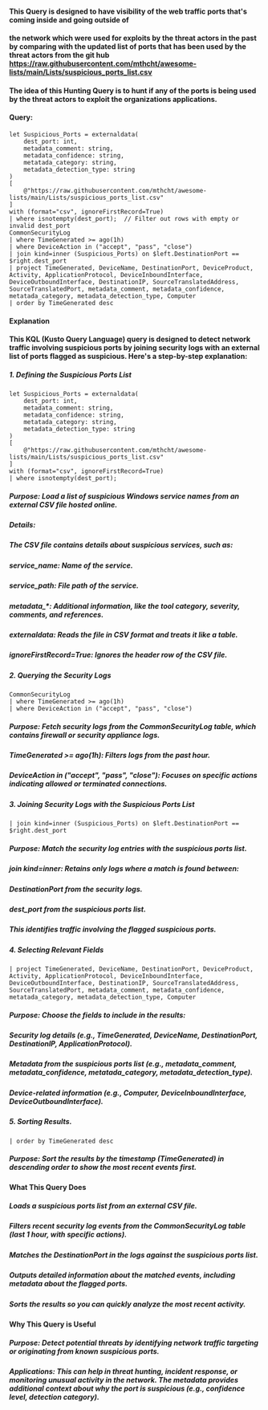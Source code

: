 #### This Query is designed to have visibility of the web traffic ports that's coming inside and going outside of 
#### the network which were used for exploits by the threat actors in the past by comparing with the updated list of ports that has been used by the threat actors from the git hub https://raw.githubusercontent.com/mthcht/awesome-lists/main/Lists/suspicious_ports_list.csv
#### The idea of this Hunting Query is to hunt if any of the ports is being used by the threat actors to exploit the organizations applications.

#### Query:
```KQL
let Suspicious_Ports = externaldata(
    dest_port: int,
    metadata_comment: string,
    metadata_confidence: string, 
    metatada_category: string,
    metadata_detection_type: string
)
[
    @"https://raw.githubusercontent.com/mthcht/awesome-lists/main/Lists/suspicious_ports_list.csv"
]
with (format="csv", ignoreFirstRecord=True)
| where isnotempty(dest_port);  // Filter out rows with empty or invalid dest_port
CommonSecurityLog
| where TimeGenerated >= ago(1h)
| where DeviceAction in ("accept", "pass", "close") 
| join kind=inner (Suspicious_Ports) on $left.DestinationPort == $right.dest_port
| project TimeGenerated, DeviceName, DestinationPort, DeviceProduct, Activity, ApplicationProtocol, DeviceInboundInterface, DeviceOutboundInterface, DestinationIP, SourceTranslatedAddress, SourceTranslatedPort, metadata_comment, metadata_confidence, metatada_category, metadata_detection_type, Computer
| order by TimeGenerated desc
```
#### Explanation 
#### This KQL (Kusto Query Language) query is designed to detect network traffic involving suspicious ports by joining security logs with an external list of ports flagged as suspicious. Here's a step-by-step explanation:
##### 1. Defining the Suspicious Ports List
```KQL
let Suspicious_Ports = externaldata(
    dest_port: int,
    metadata_comment: string,
    metadata_confidence: string, 
    metatada_category: string,
    metadata_detection_type: string
)
[
    @"https://raw.githubusercontent.com/mthcht/awesome-lists/main/Lists/suspicious_ports_list.csv"
]
with (format="csv", ignoreFirstRecord=True)
| where isnotempty(dest_port);
```
##### Purpose: Load a list of suspicious Windows service names from an external CSV file hosted online.
##### Details:
##### The CSV file contains details about suspicious services, such as:
##### service_name: Name of the service.
##### service_path: File path of the service.
##### metadata_*: Additional information, like the tool category, severity, comments, and references.
##### externaldata: Reads the file in CSV format and treats it like a table.
##### ignoreFirstRecord=True: Ignores the header row of the CSV file.

##### 2. Querying the Security Logs
```KQL
CommonSecurityLog
| where TimeGenerated >= ago(1h)
| where DeviceAction in ("accept", "pass", "close")
```
##### Purpose: Fetch security logs from the CommonSecurityLog table, which contains firewall or security appliance logs.
##### TimeGenerated >= ago(1h): Filters logs from the past hour.
##### DeviceAction in ("accept", "pass", "close"): Focuses on specific actions indicating allowed or terminated connections.

##### 3. Joining Security Logs with the Suspicious Ports List
```KQL
| join kind=inner (Suspicious_Ports) on $left.DestinationPort == $right.dest_port
```
##### Purpose: Match the security log entries with the suspicious ports list.
##### join kind=inner: Retains only logs where a match is found between:
##### DestinationPort from the security logs.
##### dest_port from the suspicious ports list.
##### This identifies traffic involving the flagged suspicious ports.

##### 4. Selecting Relevant Fields
```KQL
| project TimeGenerated, DeviceName, DestinationPort, DeviceProduct, Activity, ApplicationProtocol, DeviceInboundInterface, DeviceOutboundInterface, DestinationIP, SourceTranslatedAddress, SourceTranslatedPort, metadata_comment, metadata_confidence, metatada_category, metadata_detection_type, Computer
```
##### Purpose: Choose the fields to include in the results:
##### Security log details (e.g., TimeGenerated, DeviceName, DestinationPort, DestinationIP, ApplicationProtocol).
##### Metadata from the suspicious ports list (e.g., metadata_comment, metadata_confidence, metatada_category, metadata_detection_type).
##### Device-related information (e.g., Computer, DeviceInboundInterface, DeviceOutboundInterface).

##### 5. Sorting Results.
```KQL
| order by TimeGenerated desc
```
##### Purpose: Sort the results by the timestamp (TimeGenerated) in descending order to show the most recent events first.

#### What This Query Does
##### Loads a suspicious ports list from an external CSV file.
##### Filters recent security log events from the CommonSecurityLog table (last 1 hour, with specific actions).
##### Matches the DestinationPort in the logs against the suspicious ports list.
##### Outputs detailed information about the matched events, including metadata about the flagged ports.
##### Sorts the results so you can quickly analyze the most recent activity.

#### Why This Query is Useful
##### Purpose: Detect potential threats by identifying network traffic targeting or originating from known suspicious ports.
##### Applications: This can help in threat hunting, incident response, or monitoring unusual activity in the network. The metadata provides additional context about why the port is suspicious (e.g., confidence level, detection category).
